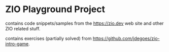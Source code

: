 # ZIO Playground Project

contains code snippets/samples from the https://zio.dev web site and other ZIO related stuff.

contains exercises (partially solved) from https://github.com/jdegoes/zio-intro-game.
